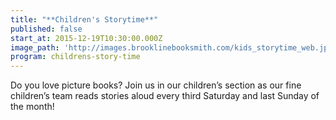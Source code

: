 ```yaml
---
title: "**Children's Storytime**"
published: false
start_at: 2015-12-19T10:30:00.000Z
image_path: 'http://images.brooklinebooksmith.com/kids_storytime_web.jpg'
program: childrens-story-time
---
```


Do you love picture books? Join us in our children’s section as our fine children’s team reads stories aloud every third Saturday and last Sunday of the month!